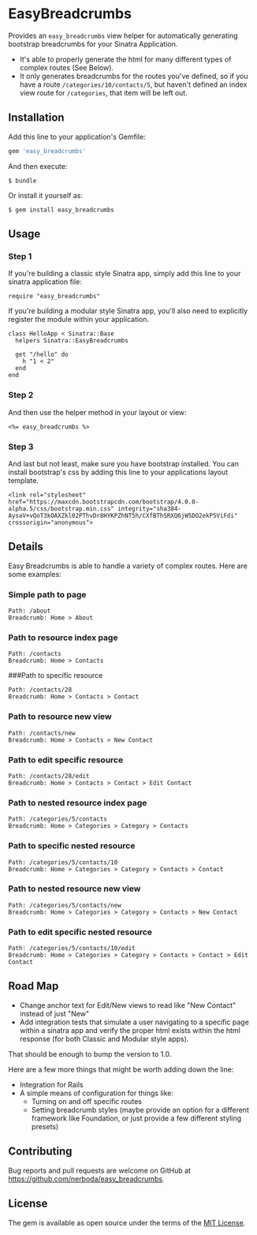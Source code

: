 # EasyBreadcrumbs

Provides an `easy_breadcrumbs` view helper for automatically generating bootstrap breadcrumbs for your Sinatra Application.

* It's able to properly generate the html for many different types of complex routes (See Below).
* It only generates breadcrumbs for the routes you've defined, so if you have a route `/categories/10/contacts/5`, but haven't defined an index view route for `/categories`, that item will be left out.

## Installation

Add this line to your application's Gemfile:

```ruby
gem 'easy_breadcrumbs'
```

And then execute:

    $ bundle

Or install it yourself as:

    $ gem install easy_breadcrumbs

## Usage

### Step 1

If you're building a classic style Sinatra app, simply add this line to your sinatra application file:

    require "easy_breadcrumbs"

If you're building a modular style Sinatra app, you'll also need to explicitly register the module within your application.

    class HelloApp < Sinatra::Base
      helpers Sinatra::EasyBreadcrumbs

      get "/hello" do
        h "1 < 2"
      end
    end

### Step 2

And then use the helper method in your layout or view:
    
    <%= easy_breadcrumbs %>

### Step 3

And last but not least, make sure you have bootstrap installed. You can install bootstrap's css by adding this line to your applications layout template.

    <link rel="stylesheet" href="https://maxcdn.bootstrapcdn.com/bootstrap/4.0.0-alpha.5/css/bootstrap.min.css" integrity="sha384-AysaV+vQoT3kOAXZkl02PThvDr8HYKPZhNT5h/CXfBThSRXQ6jW5DO2ekP5ViFdi" crossorigin="anonymous">

## Details

Easy Breadcrumbs is able to handle a variety of complex routes. Here are some examples:

### Simple path to page
```
Path: /about
Breadcrumb: Home > About
```

### Path to resource index page
```
Path: /contacts
Breadcrumb: Home > Contacts
```

###Path to specific resource
```
Path: /contacts/28
Breadcrumb: Home > Contacts > Contact
```

### Path to resource new view
```
Path: /contacts/new
Breadcrumb: Home > Contacts > New Contact
```

### Path to edit specific resource
```
Path: /contacts/28/edit
Breadcrumb: Home > Contacts > Contact > Edit Contact
```

### Path to nested resource index page
```
Path: /categories/5/contacts
Breadcrumb: Home > Categories > Category > Contacts
```

### Path to specific nested resource
```
Path: /categories/5/contacts/10
Breadcrumb: Home > Categories > Category > Contacts > Contact
```

### Path to nested resource new view
```
Path: /categories/5/contacts/new
Breadcrumb: Home > Categories > Category > Contacts > New Contact
```

### Path to edit specific nested resource
```
Path: /categories/5/contacts/10/edit
Breadcrumb: Home > Categories > Category > Contacts > Contact > Edit Contact
```

## Road Map

* Change anchor text for Edit/New views to read like "New Contact" instead of just "New"
* Add integration tests that simulate a user navigating to a specific page within a sinatra app and verify the proper html exists within the html response (for both Classic and Modular style apps).

That should be enough to bump the version to 1.0.

Here are a few more things that might be worth adding down the line:
* Integration for Rails
* A simple means of configuration for things like:
  * Turning on and off specific routes
  * Setting breadcrumb styles (maybe provide an option for a different framework like Foundation, or just provide a few different styling presets)

## Contributing

Bug reports and pull requests are welcome on GitHub at https://github.com/nerboda/easy_breadcrumbs.


## License

The gem is available as open source under the terms of the [MIT License](http://opensource.org/licenses/MIT).

